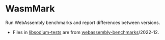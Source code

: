 # WasmMark

Run WebAssembly benchmarks and report differences between versions.

* Files in [libsodium-tests](libsodium-tests) are from [webassembly-benchmarks](https://github.com/jedisct1/webassembly-benchmarks)/2022-12.
